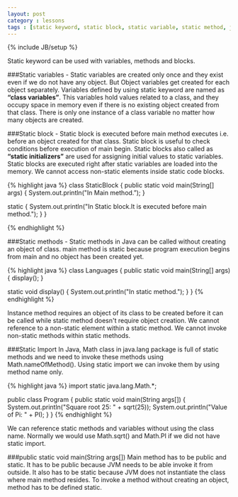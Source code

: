 ```yaml
---
layout: post
category : lessons
tags : [static keyword, static block, static variable, static method, java]
---
```

{% include JB/setup %}

Static keyword can be used with variables, methods and blocks. 

###Static variables -
Static variables are created only once and they exist even if we do not have any object. But Object variables get created for each object separately.
Variables defined by using static keyword are named as **“class variables”**. This variables hold values related to a class, and they occupy space in memory even if there is no existing object created from that class. 
There is only one instance of a class variable no matter how many objects are created.

###Static block -
Static block is executed before main method executes i.e. before an object created for that class.
Static block is useful to check conditions before execution of main begin.
Static blocks also called as **“static initializers”** are used for assigning initial values to static variables. 
Static blocks are executed right after static variables are loaded into the memory.
We cannot access non-static elements inside static code blocks.

{% highlight java %}
class StaticBlock {
  public static void main(String[] args) {
    System.out.println("In Main method.”);
  }
 
  static {
    System.out.println("In Static block.It is executed before main method.");
  }
}

{% endhighlight %}

###Static methods -
Static methods in Java can be called without creating an object of class. main method is static  because program execution begins from main and no object has been created yet. 

{% highlight java %}
class Languages {
  public static void main(String[] args) {
    display();
  }
 
  static void display() {
    System.out.println("In static method.");
  }
}
{% endhighlight %}

Instance method requires an object of its class to be created before it can be called while static method doesn't require object creation.
We cannot reference to a non-static element within a static method.
We cannot invoke non-static methods within static methods.

###Static Import
In Java, Math class in java.lang package is full of static methods and we need to invoke these methods using Math.nameOfMethod(). Using static import we can invoke them by using method name only. 

{% highlight java %}
import static java.lang.Math.*;

public class Program {
    public static void main(String args[]) {
        System.out.println("Square root 25: " + sqrt(25));
        System.out.println("Value of Pi: " + PI);
    }
}
{% endhighlight %}

We can reference static methods and variables without using the class name. Normally we would use Math.sqrt() and Math.PI if we did not have static import.

###public static void main(String args[])
Main method has to be public and static. It has to be public because JVM needs to be able invoke it from outside. It also has to be static because JVM does not instantiate the class where main method resides. To invoke a method without creating an object, method has to be defined static.

